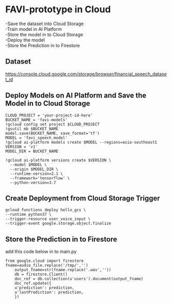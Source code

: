 # FAVI-prototype in Cloud

-Save the dataset into Cloud Storage   
-Train model in AI Platform  
-Store the model in to Cloud Storage  
-Deploy the model  
-Store the Prediction in to Firestore  

## Dataset 

https://console.cloud.google.com/storage/browser/financial_speech_dataset_id

## Deploy Models on AI Platform and Save the Model in to Cloud Storage

```
CLOUD_PROJECT = 'your-project-id-here'  
BUCKET_NAME = 'favi-models'  
!gcloud config set project $CLOUD_PROJECT  
!gsutil mb $BUCKET_NAME  
model.save(BUCKET_NAME, save_format='tf')  
MODEL = 'favi_speech_model'  
!gcloud ai-platform models create $MODEL --regions=asia-southeast1  
VERSION = 'v1'  
MODEL_DIR = BUCKET_NAME
```

```
!gcloud ai-platform versions create $VERSION \
  --model $MODEL \
  --origin $MODEL_DIR \
  --runtime-version=2.1 \
  --framework='tensorflow' \
  --python-version=3.7
  ```

## Create Deployment from Cloud Storage Trigger

```
gcloud functions deploy hello_gcs \
--runtime python37 \
--trigger-resource user_voice_input \
--trigger-event google.storage.object.finalize
```
## Store the Prediction in to Firestore

add this code below in to main.py  
  
```
from google.cloud import firestore
fname=audio_file.replace('/tmp/','')  
    output_fname=str(fname.replace('.wav',''))  
    db = firestore.Client()  
    doc_ref = db.collection(u'users').document(output_fname)  
    doc_ref.update({  
    u'prediction': prediction,  
    u'lastPrediction': prediction,  
    })  
```
